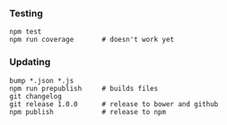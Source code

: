 ### Testing

    npm test
    npm run coverage       # doesn't work yet

### Updating

    bump *.json *.js
    npm run prepublish     # builds files
    git changelog
    git release 1.0.0      # release to bower and github
    npm publish            # release to npm

